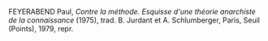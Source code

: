 FEYERABEND Paul, _Contre la méthode. Esquisse d'une théorie anarchiste de la connaissance_ (1975), trad. B. Jurdant et A. Schlumberger, Paris, Seuil (Points), 1979, repr.